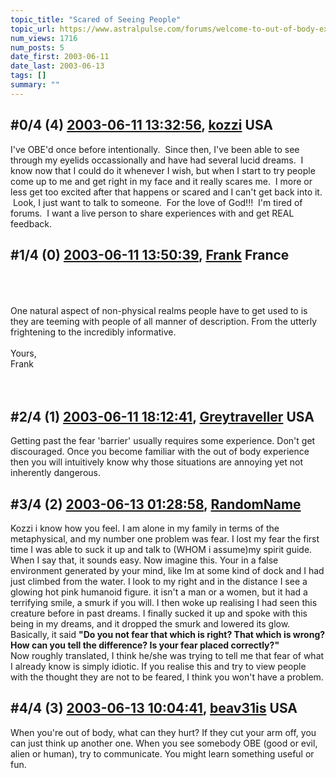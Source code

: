 ```yaml
---
topic_title: "Scared of Seeing People"
topic_url: https://www.astralpulse.com/forums/welcome-to-out-of-body-experiences!/scared-of-seeing-people
num_views: 1716
num_posts: 5
date_first: 2003-06-11
date_last: 2003-06-13
tags: []
summary: ""
---
```


## \#0/4 (4) [2003-06-11 13:32:56](https://www.astralpulse.com/forums/index.php?msg=120656), [kozzi](https://www.astralpulse.com/forums/profile/?u=2506) USA ##
<section>
I've OBE'd once before intentionally.  Since then, I've been able to see through my eyelids occassionally and have had several lucid dreams.  I know now that I could do it whenever I wish, but when I start to try people come up to me and get right in my face and it really scares me.  I more or less get too excited after that happens or scared and I can't get back into it.  Look, I just want to talk to someone.  For the love of God!!!  I'm tired of forums.  I want a live person to share experiences with and get REAL feedback.
</section>

## \#1/4 (0) [2003-06-11 13:50:39](https://www.astralpulse.com/forums/index.php?msg=34401), [Frank](https://www.astralpulse.com/forums/profile/?u=359) France ##
<section>
<br>
<br>
<br>
One natural aspect of non-physical realms people have to get used to is they are teeming with people of all manner of description. From the utterly frightening to the incredibly informative.
<br>
<br>
Yours,
<br>
Frank
<br>
<br>
<br>
</section>

## \#2/4 (1) [2003-06-11 18:12:41](https://www.astralpulse.com/forums/index.php?msg=34436), [Greytraveller](https://www.astralpulse.com/forums/profile/?u=1734) USA ##
<section>
Getting past the fear 'barrier' usually requires some experience. Don't get discouraged. Once you become familiar with the out of body experience then you will intuitively know why those situations are annoying yet not inherently dangerous.
</section>

## \#3/4 (2) [2003-06-13 01:28:58](https://www.astralpulse.com/forums/index.php?msg=34595), [RandomName](https://www.astralpulse.com/forums/profile/?u=182)  ##
<section>
Kozzi i know how you feel. I am alone in my family in terms of the metaphysical, and my number one problem was fear. I lost my fear the first time I was able to suck it up and talk to (WHOM i assume)my spirit guide. When I say that, it sounds easy. Now imagine this. Your in a false environment generated by your mind, like Im at some kind of dock and I had just climbed from the water. I look to my right and in the distance I see a glowing hot pink humanoid figure. it isn't a man or a women, but it had a terrifying smile, a smurk if you will. I then woke up realising I had seen this creature before in past dreams. I finally sucked it up and spoke with this being in my dreams, and it dropped the smurk and lowered its glow. Basically, it said
<b>
 "Do you not fear that which is right? That which is wrong? How can you tell the difference? Is your fear placed correctly?"
</b>
<br>
Now roughly translated, I think he/she was trying to tell me that fear of what I already know is simply idiotic. If you realise this and try to view people with the thought they are not to be feared, I think you won't have a problem.
<br>
</section>

## \#4/4 (3) [2003-06-13 10:04:41](https://www.astralpulse.com/forums/index.php?msg=34629), [beav31is](https://www.astralpulse.com/forums/profile/?u=2303) USA ##
<section>
When you're out of body, what can they hurt? If they cut your arm off, you can just think up another one. When you see somebody OBE (good or evil, alien or human), try to communicate. You might learn something useful or fun.
</section>